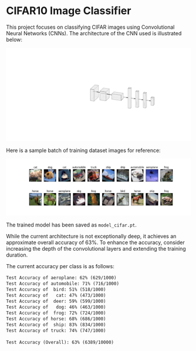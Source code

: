 # CIFAR10 Image Classifier 

This project focuses on classifying CIFAR images using Convolutional Neural Networks (CNNs). The architecture of the CNN used is illustrated below:

![CNN Architecture](./document/cnn.svg)

Here is a sample batch of training dataset images for reference:

![Training Images](./document/sample_train_batch.png)

The trained model has been saved as `model_cifar.pt`.

While the current architecture is not exceptionally deep, it achieves an approximate overall accuracy of 63%. To enhance the accuracy, consider increasing the depth of the convolutional layers and extending the training duration.

The current accuracy per class is as follows:

```
Test Accuracy of aeroplane: 62% (629/1000)
Test Accuracy of automobile: 71% (716/1000)
Test Accuracy of  bird: 51% (518/1000)
Test Accuracy of   cat: 47% (473/1000)
Test Accuracy of  deer: 59% (599/1000)
Test Accuracy of   dog: 46% (463/1000)
Test Accuracy of  frog: 72% (724/1000)
Test Accuracy of horse: 68% (686/1000)
Test Accuracy of  ship: 83% (834/1000)
Test Accuracy of truck: 74% (747/1000)

Test Accuracy (Overall): 63% (6389/10000)
```